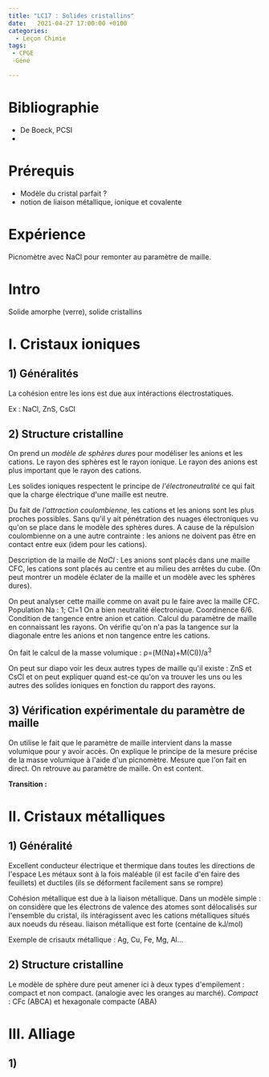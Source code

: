 ```yaml
---
title: "LC17 : Solides cristallins"
date:   2021-04-27 17:00:00 +0100
categories:
  - Leçon Chimie
tags:
 - CPGE
 -Géné

---
```

# Bibliographie
* De Boeck, PCSI
* 

# Prérequis
* Modèle du cristal parfait ?
* notion de liaison métallique, ionique et covalente
# Expérience

Picnomètre avec NaCl pour remonter au paramètre de maille.

# Intro
Solide amorphe (verre), solide cristallins

# I. Cristaux ioniques
## 1) Généralités
La cohésion entre les ions est due aux intéractions électrostatiques. 

Ex : NaCl, ZnS, CsCl

## 2) Structure cristalline
On prend un *modèle de sphères dures* pour modéliser les anions et les cations. Le rayon des sphères est le rayon ionique. Le rayon des anions est plus important que le rayon des cations.

Les solides ioniques respectent le principe de *l'électroneutralité* ce qui fait que la charge électrique d'une maille est neutre.

Du fait de *l'attraction coulombienne*, les cations et les anions sont les plus proches possibles. Sans qu'il y ait pénétration des nuages électroniques vu qu'on se place dans le modèle des sphères dures. A cause de la répulsion coulombienne on a une autre contrainte : les anions ne doivent pas être en contact entre eux (idem pour les cations). 

Description de la maille de *NaCl* : Les anions sont placés dans une maille CFC, les cations sont placés au centre et au milieu des arrêtes du cube.
(On peut montrer un modèle éclater de la maille et un modèle avec les sphères dures).

On peut analyser cette maille comme on avait pu le faire avec la maille CFC. Population Na : 1; Cl=1 On a bien neutralité électronique. Coordinence 6/6.
Condition de tangence entre anion et cation. Calcul du paramètre de maille en connaissant les rayons. 
On vérifie qu'on n'a pas la tangence sur la diagonale entre les anions et non tangence entre les cations. 

On fait le calcul de la masse volumique : &rho;=(M(Na)+M(Cl))/a<sup>3</sup>

On peut sur diapo voir les deux autres types de maille qu'il existe : ZnS et CsCl et on peut expliquer quand est-ce qu'on va trouver les uns ou les autres des solides ioniques en fonction du rapport des rayons.

## 3) Vérification expérimentale du paramètre de maille
On utilise le fait que le paramètre de maille intervient dans la masse volumique pour y avoir accès. On explique le principe de la mesure précise de la masse volumique à l'aide d'un picnomètre. Mesure que l'on fait en direct. On retrouve au paramètre de maille. On est content.

**Transition :**

# II. Cristaux métalliques
## 1) Généralité
Excellent conducteur électrique et thermique dans toutes les directions de l'espace
Les métaux sont à la fois maléable (il est facile d'en faire des feuillets) et ductiles (ils se déforment facilement sans se rompre)

Cohésion métallique est due à la liaison métallique. Dans un modèle simple : on considère que les électrons de valence des atomes sont délocalisés sur l'ensemble du cristal, ils intéragissent avec les cations métalliques situés aux noeuds du réseau.
liaison métallique est forte (centaine de kJ/mol)

Exemple de crisautx métallique : Ag, Cu, Fe, Mg, Al...

## 2) Structure cristalline
Le modèle de sphère dure peut amener ici à deux types d'empilement : compact et non compact. (analogie avec les oranges au marché).
*Compact* : CFc (ABCA) et hexagonale compacte (ABA)
# III. Alliage
## 1)




